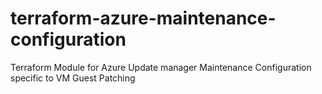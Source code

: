 # terraform-azure-maintenance-configuration
Terraform Module for Azure Update manager Maintenance Configuration specific to VM Guest Patching
